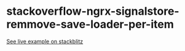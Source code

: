 # stackoverflow-ngrx-signalstore-remmove-save-loader-per-item

[See live example on stackblitz](https://stackblitz.com/~/github.com/SerhiiZhydetskyi/stackoverflow-ngrx-signalstore-remmove-save-loader-per-item)